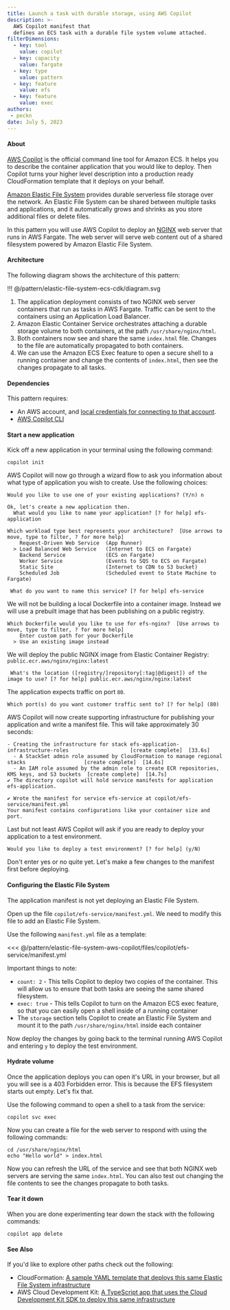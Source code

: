 ```yaml
---
title: Launch a task with durable storage, using AWS Copilot
description: >-
  AWS Copilot manifest that
  defines an ECS task with a durable file system volume attached.
filterDimensions:
  - key: tool
    value: copilot
  - key: capacity
    value: fargate
  - key: type
    value: pattern
  - key: feature
    value: efs
  - key: feature
    value: exec
authors:
 - peckn
date: July 5, 2023
---
```


#### About

[AWS Copilot](https://aws.github.io/copilot-cli/) is the official command line tool for Amazon ECS. It helps you to describe the container application that you would like to deploy. Then Copilot turns your higher level description into a production ready CloudFormation template that it deploys on your behalf.

[Amazon Elastic File System](https://aws.amazon.com/efs/) provides durable serverless file storage over the network. An Elastic File
System can be shared between multiple tasks and applications, and it automatically grows and shrinks
as you store additional files or delete files.

In this pattern you will use AWS Copilot to deploy an [NGINX](https://www.nginx.com/) web server that runs in AWS Fargate. The web server will serve web content out of a shared filesystem powered by Amazon Elastic File System.

#### Architecture

The following diagram shows the architecture of this pattern:

!!! @/pattern/elastic-file-system-ecs-cdk/diagram.svg

1. The application deployment consists of two NGINX web server containers that run as tasks in AWS Fargate. Traffic can be sent to the containers using an Application Load Balancer.
2. Amazon Elastic Container Service orchestrates attaching a durable storage volume to both containers, at the path `/usr/share/nginx/html`.
3. Both containers now see and share the same `index.html` file. Changes to the file are automatically propagated to both containers.
4. We can use the Amazon ECS Exec feature to open a secure shell to a running container and change the contents of `index.html`, then see the changes propagate to all tasks.

#### Dependencies

This pattern requires:

- An AWS account, and [local credentials for connecting to that account](https://docs.aws.amazon.com/cli/latest/userguide/cli-chap-configure.html).
- [AWS Copilot CLI](https://aws.github.io/copilot-cli/docs/getting-started/install/)

#### Start a new application

Kick off a new application in your terminal using the following command:

```shell
copilot init
```

AWS Copilot will now go through a wizard flow to ask you information about what type of application you wish to create. Use the following choices:

```
Would you like to use one of your existing applications? (Y/n) n
```

```
Ok, let's create a new application then.
  What would you like to name your application? [? for help] efs-application
```

```
Which workload type best represents your architecture?  [Use arrows to move, type to filter, ? for more help]
    Request-Driven Web Service  (App Runner)
  > Load Balanced Web Service   (Internet to ECS on Fargate)
    Backend Service             (ECS on Fargate)
    Worker Service              (Events to SQS to ECS on Fargate)
    Static Site                 (Internet to CDN to S3 bucket)
    Scheduled Job               (Scheduled event to State Machine to Fargate)
```

```
 What do you want to name this service? [? for help] efs-service
```

We will not be building a local Dockerfile into a container image. Instead we will use a prebuilt image that has been publishing on a public registry.

```
Which Dockerfile would you like to use for efs-nginx?  [Use arrows to move, type to filter, ? for more help]
    Enter custom path for your Dockerfile
  > Use an existing image instead
```

We will deploy the public NGINX image from Elastic Container Registry: `public.ecr.aws/nginx/nginx:latest`

```
 What's the location ([registry/]repository[:tag|@digest]) of the image to use? [? for help] public.ecr.aws/nginx/nginx:latest
```

The application expects traffic on port `80`.

```
Which port(s) do you want customer traffic sent to? [? for help] (80)
```

AWS Copilot will now create supporting infrastructure for publishing your application and write a manifest file. This will take approximately 30 seconds:

```
- Creating the infrastructure for stack efs-application-infrastructure-roles                    [create complete]  [33.6s]
  - A StackSet admin role assumed by CloudFormation to manage regional stacks                   [create complete]  [14.6s]
  - An IAM role assumed by the admin role to create ECR repositories, KMS keys, and S3 buckets  [create complete]  [14.7s]
✔ The directory copilot will hold service manifests for application efs-application.

✔ Wrote the manifest for service efs-service at copilot/efs-service/manifest.yml
Your manifest contains configurations like your container size and port.
```

Last but not least AWS Copilot will ask if you are ready to deploy your application to a test environment.

```
Would you like to deploy a test environment? [? for help] (y/N)
```

Don't enter yes or no quite yet. Let's make a few changes to the manifest first before deploying.

#### Configuring the Elastic File System

The application manifest is not yet deploying an Elastic File System.

Open up the file `copilot/efs-service/manifest.yml`. We need to modify this file to add an Elastic File System.

Use the following `manifest.yml` file as a template:

<<< @/pattern/elastic-file-system-aws-copilot/files/copilot/efs-service/manifest.yml

Important things to note:

- `count: 2` - This tells Copilot to deploy two copies of the container. This will allow us to ensure that both tasks are seeing the same shared filesystem.
- `exec: true` - This tells Copilot to turn on the Amazon ECS exec feature, so that you can easily open a shell inside of a running container
- The `storage` section tells Copilot to create an Elastic File System and mount it to the path `/usr/share/nginx/html` inside each container

Now deploy the changes by going back to the terminal running AWS Copilot and entering `y` to deploy the test environment.

#### Hydrate volume

Once the application deploys you can open it's URL in your browser, but all you will see is a 403 Forbidden error. This is because the EFS filesystem starts out empty. Let's fix that.

Use the following command to open a shell to a task from the service:

```
copilot svc exec
```

Now you can create a file for the web server to respond with using the following commands:

```shell
cd /usr/share/nginx/html
echo "Hello world" > index.html
```

Now you can refresh the URL of the service and see that both NGINX web servers are serving the same `index.html`. You can also test out changing the file contents to see the changes propagate to both tasks.

#### Tear it down

When you are done experimenting tear down the stack with the following commands:

```shell
copilot app delete
```

#### See Also

If you'd like to explore other paths check out the following:

- CloudFormation: [A sample YAML template that deploys this same Elastic File System infrastructure](cloudformation-ecs-durable-task-storage-with-efs)
- AWS Cloud Development Kit: [A TypeScript app that uses the Cloud Development Kit SDK to deploy this same infrastructure](elastic-file-system-ecs-cdk)